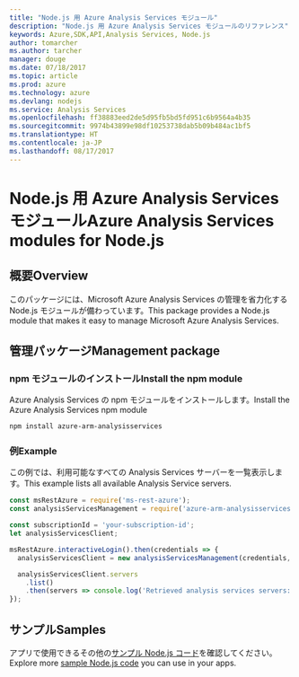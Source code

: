 ```yaml
---
title: "Node.js 用 Azure Analysis Services モジュール"
description: "Node.js 用 Azure Analysis Services モジュールのリファレンス"
keywords: Azure,SDK,API,Analysis Services, Node.js
author: tomarcher
ms.author: tarcher
manager: douge
ms.date: 07/18/2017
ms.topic: article
ms.prod: azure
ms.technology: azure
ms.devlang: nodejs
ms.service: Analysis Services
ms.openlocfilehash: ff38883eed2de5d95fb5bd5fd951c6b9564a4b35
ms.sourcegitcommit: 9974b43899e98df10253738dab5b09b484ac1bf5
ms.translationtype: HT
ms.contentlocale: ja-JP
ms.lasthandoff: 08/17/2017
---
```

# <a name="azure-analysis-services-modules-for-nodejs"></a><span data-ttu-id="4cb3d-104">Node.js 用 Azure Analysis Services モジュール</span><span class="sxs-lookup"><span data-stu-id="4cb3d-104">Azure Analysis Services modules for Node.js</span></span>

## <a name="overview"></a><span data-ttu-id="4cb3d-105">概要</span><span class="sxs-lookup"><span data-stu-id="4cb3d-105">Overview</span></span>
<span data-ttu-id="4cb3d-106">このパッケージには、Microsoft Azure Analysis Services の管理を省力化する Node.js モジュールが備わっています。</span><span class="sxs-lookup"><span data-stu-id="4cb3d-106">This package provides a Node.js module that makes it easy to manage Microsoft Azure Analysis Services.</span></span>

## <a name="management-package"></a><span data-ttu-id="4cb3d-107">管理パッケージ</span><span class="sxs-lookup"><span data-stu-id="4cb3d-107">Management package</span></span>

### <a name="install-the-npm-module"></a><span data-ttu-id="4cb3d-108">npm モジュールのインストール</span><span class="sxs-lookup"><span data-stu-id="4cb3d-108">Install the npm module</span></span>

<span data-ttu-id="4cb3d-109">Azure Analysis Services の npm モジュールをインストールします。</span><span class="sxs-lookup"><span data-stu-id="4cb3d-109">Install the Azure Analysis Services npm module</span></span>

```bash
npm install azure-arm-analysisservices
```

### <a name="example"></a><span data-ttu-id="4cb3d-110">例</span><span class="sxs-lookup"><span data-stu-id="4cb3d-110">Example</span></span>

<span data-ttu-id="4cb3d-111">この例では、利用可能なすべての Analysis Services サーバーを一覧表示します。</span><span class="sxs-lookup"><span data-stu-id="4cb3d-111">This example lists all available Analysis Service servers.</span></span>

```javascript
const msRestAzure = require('ms-rest-azure');
const analysisServicesManagement = require('azure-arm-analysisservices');

const subscriptionId = 'your-subscription-id';
let analysisServicesClient;

msRestAzure.interactiveLogin().then(credentials => {
  analysisServicesClient = new analysisServicesManagement(credentials, subscriptionId);

  analysisServicesClient.servers
    .list()
    .then(servers => console.log('Retrieved analysis services servers: ', servers));
});
```

## <a name="samples"></a><span data-ttu-id="4cb3d-112">サンプル</span><span class="sxs-lookup"><span data-stu-id="4cb3d-112">Samples</span></span>

<span data-ttu-id="4cb3d-113">アプリで使用できるその他の[サンプル Node.js コード](https://azure.microsoft.com/resources/samples/?platform=nodejs)を確認してください。</span><span class="sxs-lookup"><span data-stu-id="4cb3d-113">Explore more [sample Node.js code](https://azure.microsoft.com/resources/samples/?platform=nodejs) you can use in your apps.</span></span>
